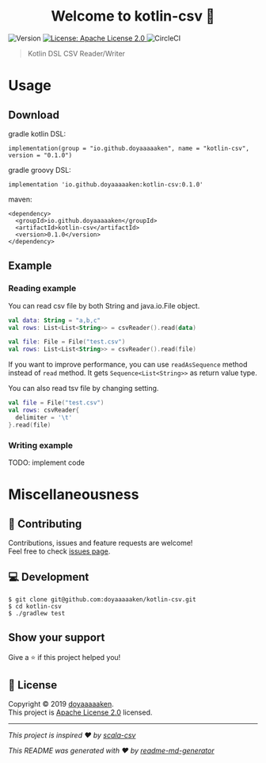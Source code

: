 <h1 align="center">Welcome to kotlin-csv 👋</h1>
<p>
  <img alt="Version" src="https://img.shields.io/badge/version-0.1.0-blue.svg?cacheSeconds=2592000" />
  <a href="https://github.com/doyaaaaaken/kotlin-csv/blob/master/LICENSE">
    <img alt="License: Apache License 2.0" src="https://img.shields.io/badge/License-Apache License 2.0-yellow.svg" target="_blank" />
  </a>
  <img alt="CircleCI" src="https://circleci.com/gh/doyaaaaaken/kotlin-csv/tree/master.svg?style=svg" />
</p>

> Kotlin DSL CSV Reader/Writer

# Usage

## Download

gradle kotlin DSL:
```
implementation(group = "io.github.doyaaaaaken", name = "kotlin-csv", version = "0.1.0")
```

gradle groovy DSL:
```
implementation 'io.github.doyaaaaaken:kotlin-csv:0.1.0'
```

maven:
```
<dependency>
  <groupId>io.github.doyaaaaaken</groupId>
  <artifactId>kotlin-csv</artifactId>
  <version>0.1.0</version>
</dependency>
```

## Example

### Reading example

You can read csv file by both String and java.io.File object.
```kotlin
val data: String = "a,b,c"
val rows: List<List<String>> = csvReader().read(data)

val file: File = File("test.csv")
val rows: List<List<String>> = csvReader().read(file)
```
If you want to improve performance, you can use `readAsSequence` method instead of `read` method. It gets `Sequence<List<String>>` as return value type.

You can also read tsv file by changing setting.
```kotlin
val file = File("test.csv")
val rows: csvReader{
  delimiter = '\t'
}.read(file)
```

### Writing example

TODO: implement code

# Miscellaneousness

## 🤝 Contributing

Contributions, issues and feature requests are welcome!<br />Feel free to check [issues page](https://github.com/doyaaaaaken/kotlin-csv/issues).

## 💻 Development

```
$ git clone git@github.com:doyaaaaaken/kotlin-csv.git
$ cd kotlin-csv
$ ./gradlew test
```

## Show your support

Give a ⭐️ if this project helped you!

## 📝 License

Copyright © 2019 [doyaaaaaken](https://github.com/doyaaaaaken).<br />
This project is [Apache License 2.0](https://github.com/doyaaaaaken/kotlin-csv/blob/master/LICENSE) licensed.

***
_This project is inspired ❤️ by [scala-csv](https://github.com/tototoshi/scala-csv)_

_This README was generated with ❤️ by [readme-md-generator](https://github.com/kefranabg/readme-md-generator)_
